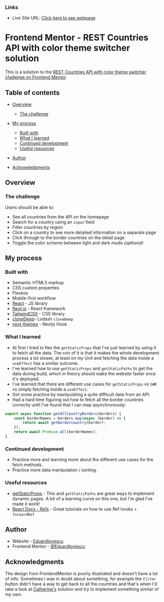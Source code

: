 ### Links

-   Live Site URL: [Click here to see webpage](https://your-live-site-url.com)

# Frontend Mentor - REST Countries API with color theme switcher solution

This is a solution to the [REST Countries API with color theme switcher challenge on Frontend Mentor](https://www.frontendmentor.io/challenges/rest-countries-api-with-color-theme-switcher-5cacc469fec04111f7b848ca).

## Table of contents

-   [Overview](#overview)

    -   [The challenge](#the-challenge)

-   [My process](#my-process)
    -   [Built with](#built-with)
    -   [What I learned](#what-i-learned)
    -   [Continued development](#continued-development)
    -   [Useful resources](#useful-resources)
-   [Author](#author)
-   [Acknowledgments](#acknowledgments)

## Overview

### The challenge

Users should be able to:

-   See all countries from the API on the homepage
-   Search for a country using an `input` field
-   Filter countries by region
-   Click on a country to see more detailed information on a separate page
-   Click through to the border countries on the detail page
-   Toggle the color scheme between light and dark mode _(optional)_

## My process

### Built with

-   Semantic HTML5 markup
-   CSS custom properties
-   Flexbox
-   Mobile-first workflow
-   [React](https://reactjs.org/) - JS library
-   [Next.js](https://nextjs.org/) - React framework
-   [TailwindCSS](https://tailwindcss.com/) - CSS library
-   [cloneDeep](https://www.npmjs.com/package/lodash.clonedeep)- Lodash `cloneDeep`
-   [next-themes](https://www.npmjs.com/package/next-themes) - Nextjs Hook

### What I learned

-   At first I tried to flex the `getStaticProps` that I've just learned by using it to fetch all the data. The con of it is that it makes the whole development process a lot slower, at least on my Unit and fetching the data inside a `useEffect` has a similar outcome.
-   I've learned how to use `getStaticProps` and `getStaticPaths` to get the data during build, which in theory should make the website faster once it's deployed.
-   I've learned that there are different use cases for `getStaticProps` vs `SWR` vs simply fetching inside a `useEffect`.
-   Got some practice by manipulating a quite difficult data from an API.
-   Had a hard time figuring out how to fetch all the border countries correctly until I've found that I can map asynchronously:

```js
export async function getAllCountryBorders(borders) {
	const borderNames = borders.map(async (border) => {
		return await getBordercountry(border);
	});
	return await Promise.all(borderNames);
}
```

### Continued development

-   Practice more and learning more about the different use cases for the fetch methods.
-   Practice more data manipulation / sorting.

### Useful resources

-   [getStaticProps](https://nextjs.org/learn/basics/dynamic-routes/implement-getstaticprops) - This and `getStaticPaths` are great ways to implement dynamic pages. A bit of a learning curve on this one, but I'm glad I've made it work!
-   [React Docs - Refs](https://beta.reactjs.org/learn/manipulating-the-dom-with-refs) - Great tutorials on how to use Ref hooks + `forwardRef`

## Author

-   Website - [EduardIonescu](https://ionescueduard.netlify.app)
-   Frontend Mentor - [@EduardIonescu](https://www.frontendmentor.io/profile/EduardIonescu)

## Acknowledgments

The design from FrontendMentor is poorly illustrated and doesn't have a lot of info.
Sometimes I was in doubt about something, for example the `filter` button didn't have a way to get back to all the countries and that's when I'd take a look at
[Catherine's](https://github.com/catherineisonline) solution and try to implement something similar of my own.
